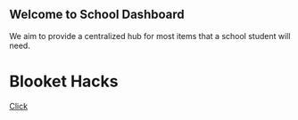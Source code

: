 ## Welcome to School Dashboard
We aim to provide a centralized hub for most items that a school student will need.
# Blooket Hacks
[Click](/blooket)
